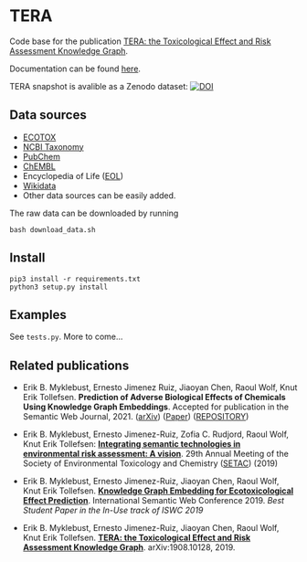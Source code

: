 # TERA
Code base for the publication [TERA: the Toxicological Effect and Risk Assessment Knowledge Graph](https://arxiv.org/abs/1908.10128). 

Documentation can be found [here](https://niva-knowledge-graph.github.io/TERA/).

TERA snapshot is avalible as a Zenodo dataset: [![DOI](https://zenodo.org/badge/DOI/10.5281/zenodo.4244313.svg)](https://doi.org/10.5281/zenodo.4244313)


## Data sources
* [ECOTOX](https://cfpub.epa.gov/ecotox/)
* [NCBI Taxonomy](https://www.ncbi.nlm.nih.gov/taxonomy)
* [PubChem](https://pubchem.ncbi.nlm.nih.gov)
* [ChEMBL](https://www.ebi.ac.uk/chembl/)
* Encyclopedia of Life ([EOL](https://www.eol.org))
* [Wikidata](https://www.wikidata.org/wiki/Wikidata:Main_Page)
* Other data sources can be easily added.

The raw data can be downloaded by running
```
bash download_data.sh
```

## Install
```
pip3 install -r requirements.txt
python3 setup.py install
```

## Examples
See `tests.py`. More to come...


## Related publications

- Erik B. Myklebust, Ernesto Jimenez Ruiz, Jiaoyan Chen, Raoul Wolf, Knut Erik Tollefsen. **Prediction of Adverse Biological Effects of Chemicals Using Knowledge Graph Embeddings**. Accepted for publication in the Semantic Web Journal, 2021. ([arXiv](https://arxiv.org/abs/2112.04605)) ([Paper](http://semantic-web-journal.org/content/prediction-adverse-biological-effects-chemicals-using-knowledge-graph-embeddings-0)) ([REPOSITORY](https://github.com/NIVA-Knowledge-Graph/KGs_and_Effect_Prediction_2020))

-  Erik B. Myklebust, Ernesto Jimenez-Ruiz, Zofia C. Rudjord, Raoul Wolf, Knut Erik Tollefsen: [**Integrating  semantic  technologies  in  environmental  risk  assessment:  A  vision**](https://s3.amazonaws.com/setac.mms.uploads/m_48/extended_abstracts/49766_Myklebust/EBMyklebust_et_al_Semantics_and_risk_assessment.pdf).  29th Annual Meeting of the Society of Environmental Toxicology and Chemistry ([SETAC](https://helsinki.setac.org/)) (2019)

- Erik B. Myklebust, Ernesto Jimenez-Ruiz, Jiaoyan Chen, Raoul Wolf, Knut Erik Tollefsen. [**Knowledge Graph Embedding for Ecotoxicological Effect Prediction**](https://arxiv.org/abs/1907.01328). International Semantic Web Conference 2019. *Best Student Paper in the In-Use track of ISWC 2019*

- Erik B. Myklebust, Ernesto Jimenez-Ruiz, Jiaoyan Chen, Raoul Wolf, Knut Erik Tollefsen. [**TERA: the Toxicological Effect and Risk Assessment Knowledge Graph**](https://arxiv.org/abs/1908.10128). arXiv:1908.10128, 2019. 

